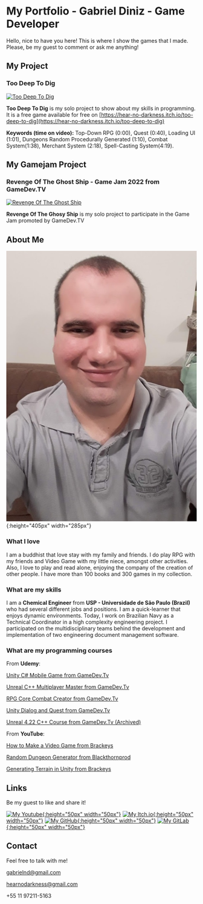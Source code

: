 # My Portfolio - Gabriel Diniz - Game Developer

Hello, nice to have you here! This is where I show the games that I made. Please, be my guest to comment or ask me anything!


## My Project
### Too Deep To Dig
[![Too Deep To Dig](https://img.youtube.com/vi/tqRdO8yj7KU/0.jpg)](https://www.youtube.com/watch?v=tqRdO8yj7KU "Too Deep To Dig") 

**Too Deep To Dig** is my solo project to show about my skills in programming. It is a free game available for free on [https://hear-no-darkness.itch.io/too-deep-to-dig](https://hear-no-darkness.itch.io/too-deep-to-dig)

**Keywords (time on video):** Top-Down RPG (0:00), Quest (0:40), Loading UI (1:01), Dungeons Random Procedurally Generated (1:10), Combat System(1:38), Merchant System (2:18), Spell-Casting System(4:19). 

## My Gamejam Project
### Revenge Of The Ghost Ship - Game Jam 2022 from GameDev.TV
[![Revenge Of The Ghost Ship](https://img.itch.zone/aW1nLzkwNTczNTMucG5n/original/tWG15k.png)](https://img.itch.zone/aW1nLzkwNTczNTMucG5n/347x500/O6TH0f.png "Revenge Of The Ghost Ship")

**Revenge Of The Ghosy Ship** is my solo project to participate in the Game Jam promoted by GameDev.TV 

## About Me
![Me!](images/foto.jpg "Me!"){:height="405px" width="285px"}

### What I love
I am a buddhist that love stay with my family and friends. I do play RPG with my friends and Video Game with my little niece, amongst other activities. Also, I love to play and read alone, enjoying the company of the creation of other people. I have more than 100 books and 300 games in my collection.

### What are my skills
I am a **Chemical Engineer** from **USP - Universidade de São Paulo (Brazil)** who had several different jobs and positions. I am a quick-learner that enjoys dynamic environments.
Today, I work on Brazilian Navy as a Technical Coordinator in a high complexity engineering project. I participated on the multidisciplinary teams behind the development and implementation of two engineering document management software.

### What are my programming courses
From **Udemy**:

[Unity C# Mobile Game from GameDev.Tv](https://www.udemy.com/share/104KnI3@vCnifT7YtcJ9ibB_lRA1vk6O_rtk3zEqy9AII3Z3_bxnCDh3XgqiZXxC89aUB_wF/)

[Unreal C++ Multiplayer Master from GameDev.Tv](https://www.udemy.com/share/101Dtc3@Paau4DIpp5NhRkbf131v3MnOClDB_YIn2waZ-FIAtt-OTyzSTz22v0d0yhlna-TT/)

[RPG Core Combat Creator from GameDev.Tv](https://www.udemy.com/share/101XWK3@n_g2PxS9YZ-oqeBpOi_xGpvAtYYo3k312QaCs9erZVvQe7tY1UrSmlyImqClxwcp/)

[Unity Dialog and Quest from GameDev.Tv](https://www.udemy.com/share/103CaS3@6oC4v_SdGnaxGT6hVD-MQmV79V_1X7awXzZqcR89pskk6vSIkRcv1-Ot0GUEjip1/)

[Unreal 4.22 C++ Course from GameDev.Tv (Archived)](https://www.gamedev.tv/courses/enrolled/675837)




From **YouTube**:

[How to Make a Video Game from Brackeys](https://www.youtube.com/watch?v=j48LtUkZRjU&list=PLPV2KyIb3jR53Jce9hP7G5xC4O9AgnOuL)

[Random Dungeon Generator from Blackthornprod](https://www.youtube.com/watch?v=qAf9axsyijY)

[Generating Terrain in Unity from Brackeys](https://www.youtube.com/watch?v=vFvwyu_ZKfU)



## Links
Be my guest to like and share it!

[![My Youtube](https://brandeps.com/icon-download/Y/Youtube-icon-vector-02.svg){:height="50px" width="50px"}](https://www.youtube.com/channel/UCF5SJBWl3d_LE6hT3I6gNig "Hear No Darkness on Youtube")         [![My Itch.io](https://static.itch.io/images/itchio-textless-black.svg){:height="50px" width="50px"}](https://hear-no-darkness.itch.io "Hear No Darkness on Youtube")         [![My GitHub](https://github.githubassets.com/images/modules/logos_page/GitHub-Mark.png){:height="50px" width="50px"}](https://github.com/gabrielndiniz "Gabriel N Diniz on GitHub")         [![My GitLab](https://about.gitlab.com/images/press/press-kit-icon.svg){:height="50px" width="50px"}](https://gitlab.com/gabrielnd1/ "Gabriel N Diniz on GitLab")


## Contact
Feel free to talk with me!

gabrielnd@gmail.com

hearnodarkness@gmail.com

+55 11 97211-5163